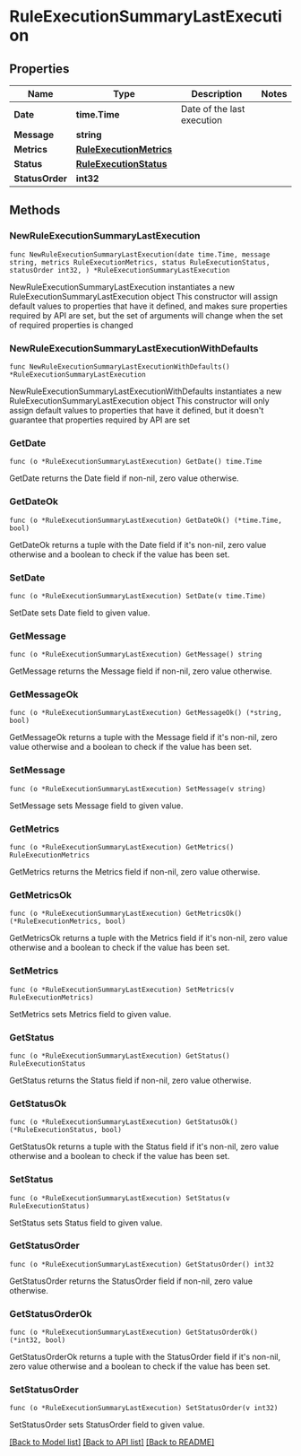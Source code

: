 # RuleExecutionSummaryLastExecution

## Properties

Name | Type | Description | Notes
------------ | ------------- | ------------- | -------------
**Date** | **time.Time** | Date of the last execution | 
**Message** | **string** |  | 
**Metrics** | [**RuleExecutionMetrics**](RuleExecutionMetrics.md) |  | 
**Status** | [**RuleExecutionStatus**](RuleExecutionStatus.md) |  | 
**StatusOrder** | **int32** |  | 

## Methods

### NewRuleExecutionSummaryLastExecution

`func NewRuleExecutionSummaryLastExecution(date time.Time, message string, metrics RuleExecutionMetrics, status RuleExecutionStatus, statusOrder int32, ) *RuleExecutionSummaryLastExecution`

NewRuleExecutionSummaryLastExecution instantiates a new RuleExecutionSummaryLastExecution object
This constructor will assign default values to properties that have it defined,
and makes sure properties required by API are set, but the set of arguments
will change when the set of required properties is changed

### NewRuleExecutionSummaryLastExecutionWithDefaults

`func NewRuleExecutionSummaryLastExecutionWithDefaults() *RuleExecutionSummaryLastExecution`

NewRuleExecutionSummaryLastExecutionWithDefaults instantiates a new RuleExecutionSummaryLastExecution object
This constructor will only assign default values to properties that have it defined,
but it doesn't guarantee that properties required by API are set

### GetDate

`func (o *RuleExecutionSummaryLastExecution) GetDate() time.Time`

GetDate returns the Date field if non-nil, zero value otherwise.

### GetDateOk

`func (o *RuleExecutionSummaryLastExecution) GetDateOk() (*time.Time, bool)`

GetDateOk returns a tuple with the Date field if it's non-nil, zero value otherwise
and a boolean to check if the value has been set.

### SetDate

`func (o *RuleExecutionSummaryLastExecution) SetDate(v time.Time)`

SetDate sets Date field to given value.


### GetMessage

`func (o *RuleExecutionSummaryLastExecution) GetMessage() string`

GetMessage returns the Message field if non-nil, zero value otherwise.

### GetMessageOk

`func (o *RuleExecutionSummaryLastExecution) GetMessageOk() (*string, bool)`

GetMessageOk returns a tuple with the Message field if it's non-nil, zero value otherwise
and a boolean to check if the value has been set.

### SetMessage

`func (o *RuleExecutionSummaryLastExecution) SetMessage(v string)`

SetMessage sets Message field to given value.


### GetMetrics

`func (o *RuleExecutionSummaryLastExecution) GetMetrics() RuleExecutionMetrics`

GetMetrics returns the Metrics field if non-nil, zero value otherwise.

### GetMetricsOk

`func (o *RuleExecutionSummaryLastExecution) GetMetricsOk() (*RuleExecutionMetrics, bool)`

GetMetricsOk returns a tuple with the Metrics field if it's non-nil, zero value otherwise
and a boolean to check if the value has been set.

### SetMetrics

`func (o *RuleExecutionSummaryLastExecution) SetMetrics(v RuleExecutionMetrics)`

SetMetrics sets Metrics field to given value.


### GetStatus

`func (o *RuleExecutionSummaryLastExecution) GetStatus() RuleExecutionStatus`

GetStatus returns the Status field if non-nil, zero value otherwise.

### GetStatusOk

`func (o *RuleExecutionSummaryLastExecution) GetStatusOk() (*RuleExecutionStatus, bool)`

GetStatusOk returns a tuple with the Status field if it's non-nil, zero value otherwise
and a boolean to check if the value has been set.

### SetStatus

`func (o *RuleExecutionSummaryLastExecution) SetStatus(v RuleExecutionStatus)`

SetStatus sets Status field to given value.


### GetStatusOrder

`func (o *RuleExecutionSummaryLastExecution) GetStatusOrder() int32`

GetStatusOrder returns the StatusOrder field if non-nil, zero value otherwise.

### GetStatusOrderOk

`func (o *RuleExecutionSummaryLastExecution) GetStatusOrderOk() (*int32, bool)`

GetStatusOrderOk returns a tuple with the StatusOrder field if it's non-nil, zero value otherwise
and a boolean to check if the value has been set.

### SetStatusOrder

`func (o *RuleExecutionSummaryLastExecution) SetStatusOrder(v int32)`

SetStatusOrder sets StatusOrder field to given value.



[[Back to Model list]](../README.md#documentation-for-models) [[Back to API list]](../README.md#documentation-for-api-endpoints) [[Back to README]](../README.md)


